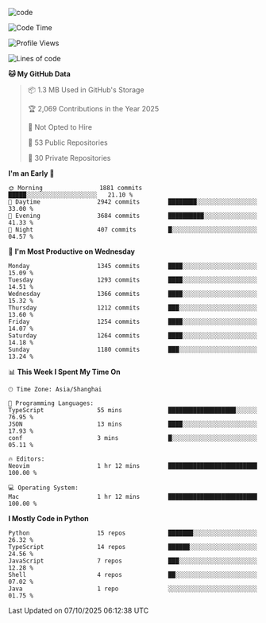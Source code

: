 
<!--
**liuyaanng/liuyaanng** is a ✨ _special_ ✨ repository because its `README.md` (this file) appears on your GitHub profile.

Here are some ideas to get you started:

- 🔭 I’m currently working on ...
- 🌱 I’m currently learning ...
- 👯 I’m looking to collaborate on ...
- 🤔 I’m looking for help with ...
- 💬 Ask me about ...
- 📫 How to reach me: ...
- 😄 Pronouns: ...
- ⚡ Fun fact: ...
-->


![code](https://cdn.jsdelivr.net/gh/liuyaanng/liuyaanng@1.0/code.gif) 

<!--START_SECTION:waka-->
![Code Time](http://img.shields.io/badge/Code%20Time-1%2C987%20hrs%2055%20mins-blue)

![Profile Views](http://img.shields.io/badge/Profile%20Views-0-blue)

![Lines of code](https://img.shields.io/badge/From%20Hello%20World%20I%27ve%20Written-28.8%20million%20lines%20of%20code-blue)

**🐱 My GitHub Data** 

> 📦 1.3 MB Used in GitHub's Storage 
 > 
> 🏆 2,069 Contributions in the Year 2025
 > 
> 🚫 Not Opted to Hire
 > 
> 📜 53 Public Repositories 
 > 
> 🔑 30 Private Repositories 
 > 
**I'm an Early 🐤** 

```text
🌞 Morning                1881 commits        █████░░░░░░░░░░░░░░░░░░░░   21.10 % 
🌆 Daytime                2942 commits        ████████░░░░░░░░░░░░░░░░░   33.00 % 
🌃 Evening                3684 commits        ██████████░░░░░░░░░░░░░░░   41.33 % 
🌙 Night                  407 commits         █░░░░░░░░░░░░░░░░░░░░░░░░   04.57 % 
```
📅 **I'm Most Productive on Wednesday** 

```text
Monday                   1345 commits        ████░░░░░░░░░░░░░░░░░░░░░   15.09 % 
Tuesday                  1293 commits        ████░░░░░░░░░░░░░░░░░░░░░   14.51 % 
Wednesday                1366 commits        ████░░░░░░░░░░░░░░░░░░░░░   15.32 % 
Thursday                 1212 commits        ███░░░░░░░░░░░░░░░░░░░░░░   13.60 % 
Friday                   1254 commits        ████░░░░░░░░░░░░░░░░░░░░░   14.07 % 
Saturday                 1264 commits        ████░░░░░░░░░░░░░░░░░░░░░   14.18 % 
Sunday                   1180 commits        ███░░░░░░░░░░░░░░░░░░░░░░   13.24 % 
```


📊 **This Week I Spent My Time On** 

```text
🕑︎ Time Zone: Asia/Shanghai

💬 Programming Languages: 
TypeScript               55 mins             ███████████████████░░░░░░   76.95 % 
JSON                     13 mins             ████░░░░░░░░░░░░░░░░░░░░░   17.93 % 
conf                     3 mins              █░░░░░░░░░░░░░░░░░░░░░░░░   05.11 % 

🔥 Editors: 
Neovim                   1 hr 12 mins        █████████████████████████   100.00 % 

💻 Operating System: 
Mac                      1 hr 12 mins        █████████████████████████   100.00 % 
```

**I Mostly Code in Python** 

```text
Python                   15 repos            ███████░░░░░░░░░░░░░░░░░░   26.32 % 
TypeScript               14 repos            ██████░░░░░░░░░░░░░░░░░░░   24.56 % 
JavaScript               7 repos             ███░░░░░░░░░░░░░░░░░░░░░░   12.28 % 
Shell                    4 repos             ██░░░░░░░░░░░░░░░░░░░░░░░   07.02 % 
Java                     1 repo              ░░░░░░░░░░░░░░░░░░░░░░░░░   01.75 % 
```




 Last Updated on 07/10/2025 06:12:38 UTC
<!--END_SECTION:waka-->
